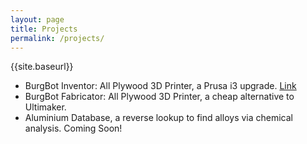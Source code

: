 ```yaml
---
layout: page 
title: Projects
permalink: /projects/
---
```

{{site.baseurl}}
* BurgBot Inventor: All Plywood 3D Printer, a Prusa i3 upgrade. [Link]({{base.url}}/_posts/2016-10-31-all-plywood-prusa-i3-3d-printer-burgbot.md)
* BurgBot Fabricator: All Plywood 3D Printer, a cheap alternative to Ultimaker.
* Aluminium Database, a reverse lookup to find alloys via chemical analysis. Coming Soon!
